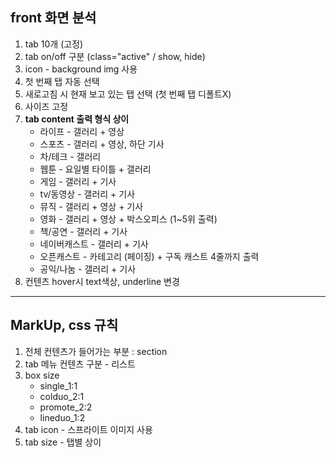 ## front 화면 분석

1. tab 10개 (고정)
2. tab on/off 구분 (class="active" / show, hide)
3. icon - background img 사용
4. 첫 번째 탭 자동 선택
5. 새로고침 시 현재 보고 있는 탭 선택 (첫 번째 탭 디폴트X)
6. 사이즈 고정
7. **tab content 출력 형식 상이**
	* 라이프 - 갤러리 + 영상
	* 스포츠 - 갤러리 + 영상, 하단 기사
	* 차/테크 - 갤러리
	* 웹툰 - 요일별 타이틀 + 갤러리
	* 게임 - 갤러리 + 기사
	* tv/동영상 - 갤러리 + 기사
	* 뮤직 - 갤러리 + 영상 + 기사
	* 영화 - 갤러리 + 영상 + 박스오피스 (1~5위 출력)
	* 책/공연 - 갤러리 + 기사
	* 네이버캐스트 - 갤러리 + 기사
	* 오픈캐스트 - 카테고리 (페이징) + 구독 캐스트 4줄까지 출력
	* 공익/나눔 - 갤러리 + 기사
8. 컨텐츠 hover시 text색상, underline 변경
	
---

## MarkUp, css 규칙
1. 전체 컨텐츠가 들어가는 부분 : section
2. tab 메뉴 컨텐츠 구분 - 리스트
3. box size
	* single_1:1
	* colduo_2:1
	* promote_2:2
	* lineduo_1:2
4. tab icon - 스프라이트 이미지 사용
5. tab size - 탭별 상이






	